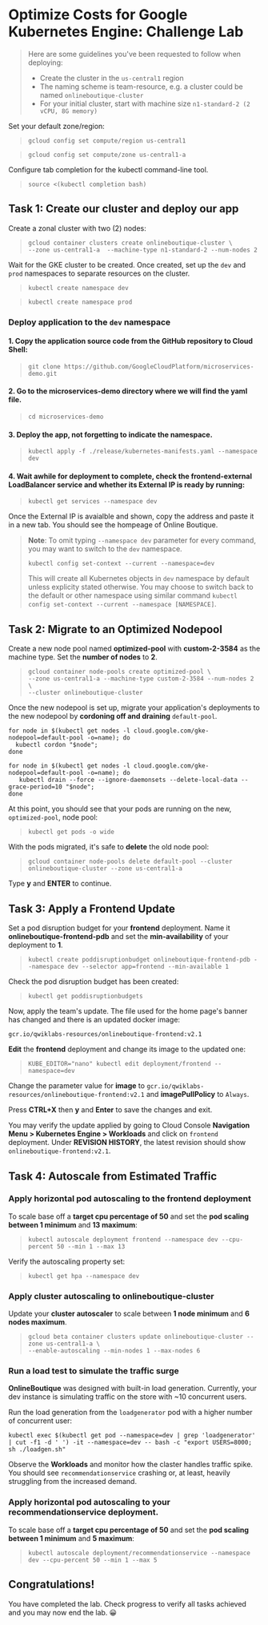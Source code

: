 # Optimize Costs for Google Kubernetes Engine: Challenge Lab

>Here are some guidelines you've been requested to follow when deploying:
>
> - Create the cluster in the `us-central1` region
> - The naming scheme is team-resource, e.g. a cluster could be named `onlineboutique-cluster`
> - For your initial cluster, start with machine size `n1-standard-2 (2 vCPU, 8G memory)`

Set your default zone/region:
>`gcloud config set compute/region us-central1`

>`gcloud config set compute/zone us-central1-a`

Configure tab completion for the kubectl command-line tool.
>`source <(kubectl completion bash)`

## Task 1: Create our cluster and deploy our app
Create a zonal cluster with two (2) nodes:
>`gcloud container clusters create onlineboutique-cluster \`\
>`--zone us-central1-a  --machine-type n1-standard-2 --num-nodes 2`

Wait for the GKE cluster to be created. Once created, set up the `dev` and `prod` namespaces to separate resources on the cluster.
>`kubectl create namespace dev`

>`kubectl create namespace prod`

### Deploy application to the `dev` namespace
#### 1. Copy the application source code from the GitHub repository to Cloud Shell:
>`git clone https://github.com/GoogleCloudPlatform/microservices-demo.git`

#### 2. Go to the **microservices-demo** directory where we will find the yaml file.
>`cd microservices-demo`

#### 3. Deploy the app, not forgetting to indicate the namespace.
>`kubectl apply -f ./release/kubernetes-manifests.yaml --namespace dev`

#### 4. Wait awhile for deployment to complete, check the **frontend-external** LoadBalancer service and whether its External IP is ready by running:
>`kubectl get services --namespace dev`

Once the External IP is avaialble and shown, copy the address and paste it in a new tab. You should see the hompeage of Online Boutique.

>**Note**: To omit typing `--namespace dev` parameter for every command, you may want to switch to the `dev` namespace.
>
>`kubectl config set-context --current --namespace=dev`
>
>This will create all Kubernetes objects in `dev` namespace by default unless explicity stated otherwise. You may choose to switch back to the default or other namespace using similar command `kubectl config set-context --current --namespace [NAMESPACE]`.


## Task 2: Migrate to an Optimized Nodepool
Create a new node pool named **optimized-pool** with **custom-2-3584** as the machine type. Set the **number of nodes** to **2**.
>`gcloud container node-pools create optimized-pool \`\
>`--zone us-central1-a --machine-type custom-2-3584 --num-nodes 2 \`\
>`--cluster onlineboutique-cluster`

Once the new nodepool is set up, migrate your application's deployments to the new nodepool by **cordoning off and draining** `default-pool`. 
```
for node in $(kubectl get nodes -l cloud.google.com/gke-nodepool=default-pool -o=name); do
  kubectl cordon "$node";
done

for node in $(kubectl get nodes -l cloud.google.com/gke-nodepool=default-pool -o=name); do
   kubectl drain --force --ignore-daemonsets --delete-local-data --grace-period=10 "$node";
done
```

At this point, you should see that your pods are running on the new, `optimized-pool`, node pool:
>`kubectl get pods -o wide`

With the pods migrated, it's safe to **delete** the old node pool:
>`gcloud container node-pools delete default-pool --cluster onlineboutique-cluster --zone us-central1-a`

Type **y** and **ENTER** to continue.

## Task 3: Apply a Frontend Update
Set a pod disruption budget for your **frontend** deployment. Name it **onlineboutique-frontend-pdb** and set the **min-availability** of your deployment to **1**.
>`kubectl create poddisruptionbudget onlineboutique-frontend-pdb --namespace dev --selector app=frontend --min-available 1`

Check the pod disruption budget has been created:
>`kubectl get poddisruptionbudgets`

Now, apply the team's update. The file used for the home page's banner has changed and there is an updated docker image:
```
gcr.io/qwiklabs-resources/onlineboutique-frontend:v2.1
```

**Edit** the **frontend** deployment and change its image to the updated one:
>`KUBE_EDITOR="nano" kubectl edit deployment/frontend --namespace=dev`

Change the parameter value for **image** to `gcr.io/qwiklabs-resources/onlineboutique-frontend:v2.1` and **imagePullPolicy** to `Always`.

Press **CTRL+X** then **y** and **Enter** to save the changes and exit.

You may verify the update applied by going to Cloud Console **Navigation Menu > Kubernetes Engine > Workloads** and click on `frontend` deployment. Under **REVISION HISTORY**, the latest revision should show `onlineboutique-frontend:v2.1`.

## Task 4: Autoscale from Estimated Traffic
### Apply horizontal pod autoscaling to the frontend deployment
To scale base off a **target cpu percentage of 50** and set the **pod scaling between 1 minimum** and **13 maximum**:
>`kubectl autoscale deployment frontend --namespace dev --cpu-percent 50 --min 1 --max 13`

Verify the autoscaling property set:
>`kubectl get hpa --namespace dev`

### Apply cluster autoscaling to onlineboutique-cluster
Update your **cluster autoscaler** to scale between **1 node minimum** and **6 nodes maximum**.
>`gcloud beta container clusters update onlineboutique-cluster --zone us-central1-a \`\
>`--enable-autoscaling --min-nodes 1 --max-nodes 6`

### Run a load test to simulate the traffic surge 
**OnlineBoutique** was designed with built-in load generation. Currently, your dev instance is simulating traffic on the store with ~10 concurrent users.

Run the load generation from the `loadgenerator` pod with a higher number of concurrent user:
```
kubectl exec $(kubectl get pod --namespace=dev | grep 'loadgenerator' | cut -f1 -d ' ') -it --namespace=dev -- bash -c "export USERS=8000; sh ./loadgen.sh"
```

Observe the **Workloads** and monitor how the claster handles traffic spike. You should see `recommendationservice` crashing or, at least, heavily struggling from the increased demand.

### Apply horizontal pod autoscaling to your recommendationservice deployment. 
To scale base off a **target cpu percentage of 50** and set the **pod scaling between 1 minimum** and **5 maximum**:
>`kubectl autoscale deployment/recommendationservice --namespace dev --cpu-percent 50 --min 1 --max 5`

## Congratulations!
You have completed the lab. Check progress to verify all tasks achieved and you may now end the lab. 😀
